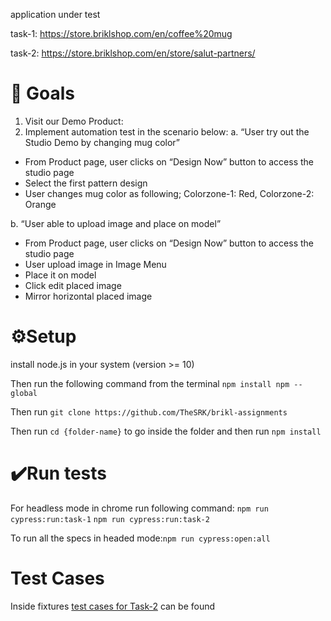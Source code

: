 application under test

task-1: https://store.briklshop.com/en/coffee%20mug

task-2: https://store.briklshop.com/en/store/salut-partners/

 # 🥅 Goals

1. Visit our Demo Product:
2. Implement automation test in the scenario below:
  a. “User try out the Studio Demo by changing mug color”
  - From Product page, user clicks on “Design Now” button to access the
studio page
  - Select the first pattern design
  - User changes mug color as following;
  Colorzone-1: Red,
  Colorzone-2: Orange

b. “User able to upload image and place on model”
  - From Product page, user clicks on “Design Now” button to access the
studio page
  - User upload image in Image Menu
  - Place it on model
  - Click edit placed image
  - Mirror horizontal placed image


 # ⚙️Setup

install node.js in your system (version >= 10)

Then run the following command from the terminal ```npm install npm --global```

Then run ```git clone https://github.com/TheSRK/brikl-assignments```

Then run ```cd {folder-name}``` to go inside the folder and then run ```npm install ```


 # ✔️Run tests

For headless mode in chrome run following command: 
  ```npm run cypress:run:task-1```
  ```npm run cypress:run:task-2```
  
To run all the specs in headed mode:```npm run cypress:open:all```


# Test Cases

Inside fixtures [test cases for Task-2](https://github.com/TheSRK/modern-ui-automation-using-cypress/blob/main/cypress/fixtures/Test%20Cases%20-%20brikl%20assignment%20.xlsx) can be found 
